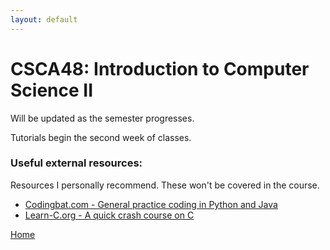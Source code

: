 ```yaml
---
layout: default
---
```


# CSCA48: Introduction to Computer Science II

Will be updated as the semester progresses.

Tutorials begin the second week of classes. 

### Useful external resources:

Resources I personally recommend. These won't be covered in the course.

*   [Codingbat.com - General practice coding in Python and Java](https://codingbat.com/python)
*   [Learn-C.org - A quick crash course on C](https://www.learn-c.org/)


[Home](./)
